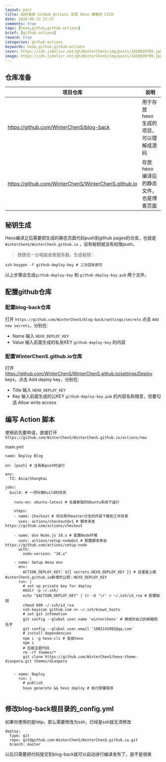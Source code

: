 ```yaml
---
layout: post
title: 如何使用 GitHub Actions 实现 Hexo 博客的 CICD
date: 2020-06-13 22:27
comments: true
tags: [hexo,github,github-actions]
brief: [github-actions]
reward: true
categories: github-actions
keywords: hexo,github,github-actions
cover: https://cdn.jsdelivr.net/gh/WinterChenS/img/posts/1628039789.jpg
image: https://cdn.jsdelivr.net/gh/WinterChenS/img/posts/1628039790.jpg
---
```



## 仓库准备


项目仓库 | 说明
---|---
https://github.com/WinterChenS/blog-back | 用于存放 hexo 生成的项目，可以理解成源码
https://github.com/WinterChenS/WinterChenS.github.io | 存放 hexo 编译后的静态文件，也是博客页面

## 秘钥生成

Hexo编译之后需要把生成的静态页面代码push到github pages的仓库，也就是 `WinterChenS/WinterChenS.github.io` ，没有秘钥就没有权限push。

> 随便找一台电脑或者服务器，生成秘钥：

```
ssh-keygen -f github-deploy-key # 三次回车即可
```

以上步骤会生成`github-deploy-key` 和 `github-deploy-key.pub` 两个文件。

## 配置github仓库

### 配置blog-back仓库

打开 `https://github.com/WinterChenS/blog-back/settings/secrets` 点击 `Add new secrets`，分别在:

- Name 输入 `HEXO_DEPLOY_KEY`
- Value 输入前面生成的私有KEY `github-deploy-key` 的内容

### 配置WinterChenS.github.io仓库

打开 https://github.com/WinterChenS/WinterChenS.github.io/settings/Deploy keys，点击 Add deploy key，分别在:

- Title 输入 `HEXO_DEPLOY_KEY`
- Key 输入前面生成的公KEY `github-deploy-key.pub` 的内容名称随意，但要勾选 Allow write access

## 编写 Action 脚本

使用前先要申请，直接打开`https://github.com/WinterChenS/WinterChenS.github.io/actions/new`

main.yml

```
name: Deploy Blog

on: [push] # 当有新push时运行

env:
  TZ: Asia/Shanghai

jobs:
  build: # 一项叫做build的任务

    runs-on: ubuntu-latest # 在最新版的Ubuntu系统下运行
    
    steps:
    - name: Checkout # 将仓库内master分支的内容下载到工作目录
      uses: actions/checkout@v1 # 脚本来自 https://github.com/actions/checkout
      
    - name: Use Node.js 10.x # 配置Node环境
      uses: actions/setup-node@v1 # 配置脚本来自 https://github.com/actions/setup-node
      with:
        node-version: "10.x"
    
    - name: Setup Hexo env
      env:
        ACTION_DEPLOY_KEY: ${{ secrets.HEXO_DEPLOY_KEY }} # 这里是上面WinterChenS.github.io新增的公钥：HEXO_DEPLOY_KEY
      run: |
        # set up private key for deploy
        mkdir -p ~/.ssh/
        echo "$ACTION_DEPLOY_KEY" | tr -d '\r' > ~/.ssh/id_rsa # 配置秘钥
        chmod 600 ~/.ssh/id_rsa
        ssh-keyscan github.com >> ~/.ssh/known_hosts
        # set git infomation
        git config --global user.name 'winterchens' # 换成你自己的邮箱和名字
        git config --global user.email '1085143002@qq.com'
        # install dependencies
        npm i -g hexo-cli # 安装hexo
        npm i
        # 拉取主题代码
        rm -rf themes/*
        git clone https://github.com/WinterChenS/hexo-theme-diaspora.git themes/diaspora
        
  
    - name: Deploy
      run: |
        # publish
        hexo generate && hexo deploy # 执行部署程序
        
```

## 修改blog-back根目录的_config.yml
如果你使用的是http，那么需要修改为ssh，已经是ssh就无须修改
```
deploy:
  type: git
  repo: git@github.com:WinterChenS/WinterChenS.github.io.git
  branch: master
```

以后只需要把代码提交到blog-back就可以自动进行编译发布了，是不是很爽

